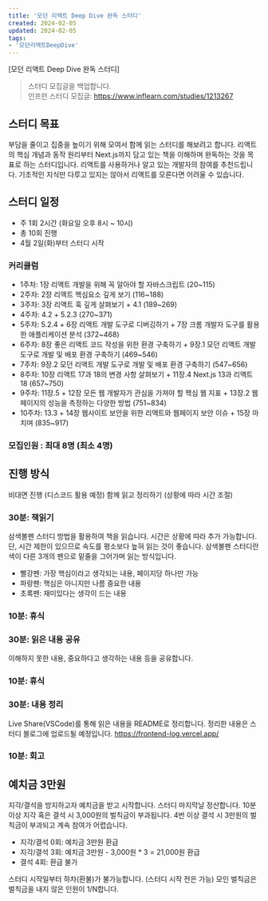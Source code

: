 ```yaml
---
title: '모던 리액트 Deep Dive 완독 스터디'
created: 2024-02-05
updated: 2024-02-05
tags:
- '모던리액트DeepDive'
---
```


[모던 리액트 Deep Dive 완독 스터디]

> 스터디 모집글을 백업합니다.  
> 인프런 스터디 모집글: https://www.inflearn.com/studies/1213267

## 스터디 목표

부담을 줄이고 집중을 높이기 위해 모여서 함께 읽는 스터디를 해보려고 합니다.
리액트의 핵심 개념과 동작 원리부터 Next.js까지 담고 있는 책을 이해하며 완독하는 것을 목표로 하는 스터디입니다.
리액트를 사용하거나 알고 있는 개발자의 참여를 추천드립니다. 기초적인 지식만 다루고 있지는 않아서 리액트를 모른다면 어려울 수 있습니다.

## 스터디 일정

- 주 1회 2시간 (화요일 오후 8시 ~ 10시)
- 총 10회 진행
- 4월 2일(화)부터 스터디 시작

### 커리큘럼

- 1주차: 1장 리액트 개발을 위해 꼭 알아야 할 자바스크립트 (20~115)
- 2주차: 2장 리액트 핵심요소 깊게 보기 (116~188)
- 3주차: 3장 리액트 훅 깊게 살펴보기 + 4.1 (189~269)
- 4주차: 4.2 + 5.2.3 (270~371)
- 5주차: 5.2.4 + 6장 리액트 개발 도구로 디버깅하기 + 7장 크롬 개발자 도구를 활용한 애플리케이션 분석 (372~468)
- 6주차: 8장 좋은 리액트 코드 작성을 위한 환경 구축하기 + 9장.1 모던 리액트 개발 도구로 개발 및 배포 환경 구축하기 (469~546)
- 7주차: 9장.2 모던 리액트 개발 도구로 개발 및 배포 환경 구축하기 (547~656)
- 8주차: 10장 리액트 17과 18의 변경 사항 살펴보기 + 11장.4 Next.js 13과 리액트 18 (657~750)
- 9주차: 11장.5 + 12장 모든 웹 개발자가 관심을 가져야 할 핵심 웹 지표 + 13장.2 웹페이지의 성능을 측정하는 다양한 방법 (751~834)
- 10주차: 13.3 + 14장 웹사이트 보안을 위한 리액트와 웹페이지 보안 이슈 + 15장 마치며 (835~917)

### 모집인원 : 최대 8명 (최소 4명)


## 진행 방식

비대면 진행 (디스코드 활용 예정)
함께 읽고 정리하기 (상황에 따라 시간 조절)

### 30분: 책읽기

삼색볼펜 스터디 방법을 활용하여 책을 읽습니다. 시간은 상황에 따라 추가 가능합니다. 단, 시간 제한이 있으므로 속도를 평소보다 높혀 읽는 것이 좋습니다.
삼색볼펜 스터디란 색이 다른 3개의 펜으로 밑줄을 그어가며 읽는 방식입니다.

- 빨강펜: 가장 핵심이라고 생각되는 내용, 페이지당 하나만 가능
- 파랑펜: 핵심은 아니지만 나름 중요한 내용
- 초록펜: 재미있다는 생각이 드는 내용

### 10분: 휴식

### 30분: 읽은 내용 공유

이해하지 못한 내용, 중요하다고 생각하는 내용 등을 공유합니다.

### 10분: 휴식

### 30분: 내용 정리

Live Share(VSCode)를 통해 읽은 내용을 README로 정리합니다. 정리한 내용은 스터디 블로그에 업로드될 예정입니다. https://frontend-log.vercel.app/

### 10분: 회고

## 예치금 3만원

지각/결석을 방지하고자 예치금을 받고 시작합니다. 스터디 마지막날 정산합니다.
10분 이상 지각 혹은 결석 시 3,000원의 벌칙금이 부과됩니다.
4번 이상 결석 시 3만원의 벌칙금이 부과되고 계속 참여가 어렵습니다.

- 지각/결석 0회: 예치금 3만원 환급
- 지각/결석 3회: 예치금 3만원 - 3,000원 * 3 = 21,000원 환급
- 결석 4회: 환급 불가

스터디 시작일부터 하차(환불)가 불가능합니다. (스터디 시작 전은 가능)
모인 벌칙금은 벌칙금을 내지 않은 인원이 1/N합니다.
